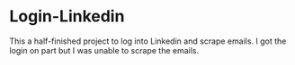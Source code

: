 # Login-Linkedin
This a half-finished project to log into Linkedin and scrape emails. I got the login on part but I was unable to scrape the emails. 


